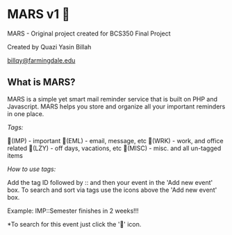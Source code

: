 # MARS v1 🚀
MARS - Original project created for BCS350 Final Project

Created by Quazi Yasin Billah

billqy@farmingdale.edu

## What is MARS?

MARS is a simple yet smart mail reminder service that is built on PHP and Javascript. MARS helps you store and organize all your important reminders in one place.

*Tags:*

📌(IMP) - important
📨(EML) - email, message, etc
👔(WRK) - work, and office related 
🌴(LZY) - off days, vacations, etc
📎(MISC) - misc. and all un-tagged items

*How to use tags:*

Add the tag ID followed by :: and then your event in the 'Add new event' box. To search and sort via tags use the icons above the 'Add new event' box.

Example: IMP::Semester finishes in 2 weeks!!! 

*To search for this event just click the '📌' icon.


